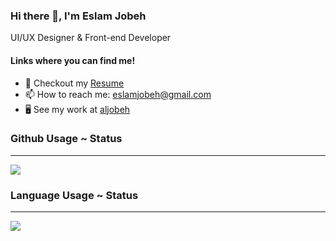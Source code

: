 ### Hi there 👋, I'm Eslam Jobeh

UI/UX Designer & Front-end Developer

#### Links where you can find me!

- 📝 Checkout my [Resume]()
- 📫 How to reach me: [eslamjobeh@gmail.com]()
- 🖥️ See my work at [aljobeh](https://aljobeh.com/)

### Github Usage ~ Status

---
<div>
    <img align=top src="https://github-readme-stats.vercel.app/api?username=eslamjobeh&show_icons=true&theme=transparent"/>   
<div>

### Language Usage ~ Status
---
<div>
    <img align=top src="https://github-readme-stats.vercel.app/api/top-langs/?username=eslamjobeh&hide_progress=true&theme=transparent"/>
<div>


<!--
**eslamjobeh/eslamjobeh** is a ✨ _special_ ✨ repository because its `README.md` (this file) appears on your GitHub profile.

Here are some ideas to get you started:

- 🔭 I’m currently working on ...
- 🌱 I’m currently learning ...
- 👯 I’m looking to collaborate on ...
- 🤔 I’m looking for help with ...
- 💬 Ask me about ...
- 📫 How to reach me: ...
- 😄 Pronouns: ...
- ⚡ Fun fact: ...
-->
